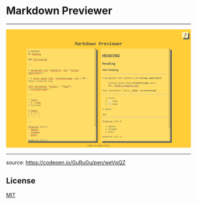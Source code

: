 # Markdown Previewer

---

![markdown-previewer](./img/markdown.png)

---

source: https://codepen.io/GuRuGu/pen/weVpQZ

## License

[MIT](https://choosealicense.com/licenses/mit/)
